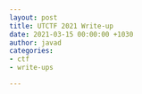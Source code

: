 ```yaml
---
layout: post
title: UTCTF 2021 Write-up
date: 2021-03-15 00:00:00 +1030
author: javad
categories:
- ctf
- write-ups

---
```

